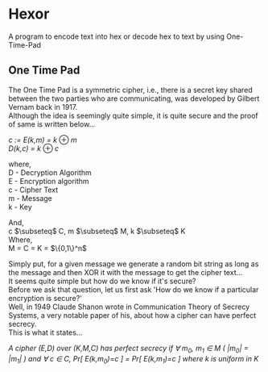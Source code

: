 # Hexor
A program to encode text into hex or decode hex to text by using One-Time-Pad

## One Time Pad
The One Time Pad is a symmetric cipher, i.e., there is a secret key shared between the two parties who are communicating, was developed by Gilbert Vernam back in 1917. 
<br>Although the idea is seemingly quite simple, it is quite secure and the proof of same is written below...
<br><p> _c := E(k,m) = k_ $\oplus$ _m_ <br>  _D(k,c) = k_ $\oplus$ _c_ </p>
where,<br>
D - Decryption Algorithm<br>
E - Encryption algorithm<br>
c - Cipher Text<br>
m - Message<br>
k - Key<br>
<p>And,<br> c $\subseteq$ C, m $\subseteq$ M, k $\subseteq$ K
<br>Where,<br>  M = C = K = $\{0,1\}^n$ </p>
Simply put, for a given message we generate a random bit string as long as the message and then XOR it with the message to get the cipher text...<br>
It seems quite simple but how do we know if it's secure?<br>
Before we ask that question, let us first ask 'How do we know if a particular encryption is secure?'<br>
Well, in 1949 Claude Shanon wrote in Communication Theory of Secrecy Systems, a very notable paper of his, about how a cipher can have perfect secrecy.<br>
This is what it states...<br>
<!-- <p> $\begin{quote} In physics, the mass-energy equivalence is stated by the equation E=mc^2, discovered in 1905 by Albert Einstein.\end{quote}$ </p> -->
 
 _A cipher (E,D) over (K,M,C) has perfect secrecy if ∀ m<sub>0</sub>, m<sub>1</sub> ∈ M ( |m<sub>0</sub>| = |m<sub>1</sub>| ) and ∀ c ∈ C, Pr[ E(k,m<sub>0</sub>)=c ] = Pr[ E(k,m<sub>1</sub>)=c ] where k is uniform in K_
